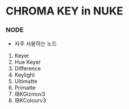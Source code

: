# CHROMA KEY in NUKE
### NODE
- 자주 사용하는 노드
1. Keyer
2. Hue Keyer
3. Difference
4. Keylight
5. Ultimatte
6. Primatte
7. IBKGizmov3
8. IBKColourv3
